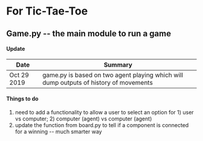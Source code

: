 # For Tic-Tae-Toe
## Game.py --  the main module to run a game
#### Update
|Date | Summary|
| ------ | ------ |
|Oct 29 2019 | game.py is based on two agent playing which will dump outputs of history of movements  |
#### Things to do
1. need to add a functionality to allow a user to select an option for 1) user vs computer; 2) computer (agent) vs computer (agent)
2. update the function from board.py to tell if a component is connected for a winning -- much smarter way 
